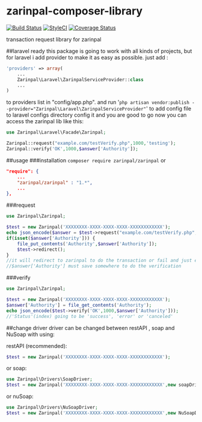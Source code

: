 # zarinpal-composer-library 
[![Build Status](https://travis-ci.org/RTLer/zarinpal-composer-library.svg?branch=master)](https://travis-ci.org/RTLer/zarinpal-composer-library) 
[![StyleCI](https://styleci.io/repos/37937280/shield)](https://styleci.io/repos/37937280)
[![Coverage Status](https://coveralls.io/repos/github/RTLer/zarinpal-composer-library/badge.svg?branch=master)](https://coveralls.io/github/RTLer/zarinpal-composer-library?branch=master)


transaction request library for zarinpal

##laravel ready
this package is going to work with all kinds of projects, but for laravel i add provider to make it as easy as possible.
just add :
```php
'providers' => array(
    ...
    Zarinpal\Laravel\ZarinpalServiceProvider::class
    ...
)
``` 
to providers list in "config/app.php". and run
'`php artisan vendor:publish --provider="Zarinpal\Laravel\ZarinpalServiceProvider"`'
to add config file to laravel configs directory config it and you are good to go
now you can access the zarinpal lib like this:
```php
use Zarinpal\Laravel\Facade\Zarinpal;

Zarinpal::request("example.com/testVerify.php",1000,'testing');
Zarinpal::verify('OK',1000,$answer['Authority']);
```


##usage
###installation 
``composer require zarinpal/zarinpal``
or
```json
"require": {
    ...
    "zarinpal/zarinpal" : "1.*",
    ...
},
```

###request
```php
use Zarinpal\Zarinpal;

$test = new Zarinpal('XXXXXXXX-XXXX-XXXX-XXXX-XXXXXXXXXXXX');
echo json_encode($answer = $test->request("example.com/testVerify.php",1000,'testing'));
if(isset($answer['Authority'])) {
    file_put_contents('Authority',$answer['Authority']);
    $test->redirect();
}
//it will redirect to zarinpal to do the transaction or fail and just echo the errors.
//$answer['Authority'] must save somewhere to do the verification  
```

###verify
```php
use Zarinpal\Zarinpal;

$test = new Zarinpal('XXXXXXXX-XXXX-XXXX-XXXX-XXXXXXXXXXXX');
$answer['Authority'] = file_get_contents('Authority');
echo json_encode($test->verify('OK',1000,$answer['Authority']));
//'Status'(index) going to be 'success', 'error' or 'canceled'
```
##change driver
driver can be changed between restAPI , soap and NuSoap with using:

restAPI (recommended):
```php
$test = new Zarinpal('XXXXXXXX-XXXX-XXXX-XXXX-XXXXXXXXXXXX');
```
or soap:
```php
use Zarinpal\Drivers\SoapDriver;
$test = new Zarinpal('XXXXXXXX-XXXX-XXXX-XXXX-XXXXXXXXXXXX',new soapDriver());
```
or nuSoap:
```php
use Zarinpal\Drivers\NuSoapDriver;
$test = new Zarinpal('XXXXXXXX-XXXX-XXXX-XXXX-XXXXXXXXXXXX',new NuSoapDriver());
```


